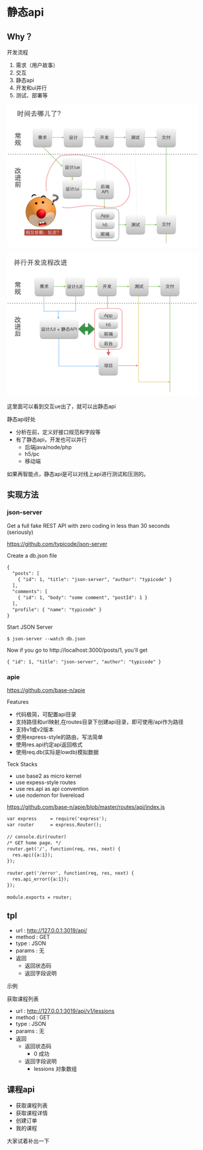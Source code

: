 # 静态api

## Why？

开发流程

1. 需求（用户故事）
1. 交互
1. 静态api
1. 开发和ui并行
1. 测试、部署等

![](img/api-before.png)


![](img/api-after.png)

这里面可以看到交互ue出了，就可以出静态api

静态api好处

- 分析在前，定义好接口规范和字段等
- 有了静态api，开发也可以并行
  - 后端java/node/php
  - h5/pc
  - 移动端

如果再智能点，静态api是可以对线上api进行测试和压测的。

## 实现方法

### json-server

Get a full fake REST API with zero coding in less than 30 seconds (seriously)

https://github.com/typicode/json-server


Create a db.json file

```
{
  "posts": [
    { "id": 1, "title": "json-server", "author": "typicode" }
  ],
  "comments": [
    { "id": 1, "body": "some comment", "postId": 1 }
  ],
  "profile": { "name": "typicode" }
}
```

Start JSON Server

```
$ json-server --watch db.json
```

Now if you go to http://localhost:3000/posts/1, you'll get

```
{ "id": 1, "title": "json-server", "author": "typicode" }
```

### apie

https://github.com/base-n/apie


Features

- 代码极简，可配置api目录
- 支持路径和url映射,在routes目录下创建api目录，即可使用/api作为路径
- 支持v1或v2版本
- 使用express-style的路由，写法简单
- 使用res.api约定api返回格式
- 使用req.db(实际是lowdb)模拟数据

Teck Stacks

- use base2 as micro kernel
- use expess-style routes
- use res.api as api convention
- use nodemon for livereload


https://github.com/base-n/apie/blob/master/routes/api/index.js

```
var express     = require('express');
var router      = express.Router();

// console.dir(router)
/* GET home page. */
router.get('/', function(req, res, next) {
  res.api({a:1});
});

router.get('/error', function(req, res, next) {
  res.api_error({a:1});
});

module.exports = router;
```


## tpl

- url : http://127.0.0.1:3019/api/
- method : GET
- type : JSON
- params : 无
- 返回
  - 返回状态码
  - 返回字段说明

示例

获取课程列表

- url : http://127.0.0.1:3019/api/v1/lessions
- method : GET
- type : JSON
- params : 无
- 返回
  - 返回状态码
    - 0 成功
  - 返回字段说明
    - lessions 对象数组

## 课程api

- 获取课程列表
- 获取课程详情
- 创建订单
- 我的课程

大家试着补出一下

